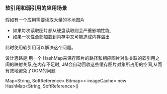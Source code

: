 ### 软引用和弱引用的应用场景
假如有一个应用需要读取大量的本地图片
* 如果每次读取图片都从硬盘读取则会严重影响性能,
* 如果一次性全部加载到内存中又可能造成内存溢出

此时使用软引用可以解决这个问题。

设计思路是:用一个 HashMap来保存图片的路径和相应图片对象关联的软引用之间的映射关系,在内存不足时,
JM会自动回收这些缓存图片对象所占用的空间,从而有效地避免了OOM的问题

Map<String, SoftReference< Bitmap>> imageCache= new HashMap<String, SoftReference<Bitmap>>()